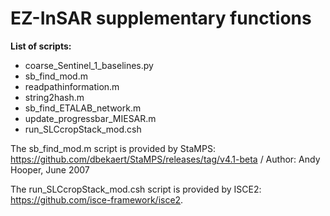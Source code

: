 # EZ-InSAR supplementary functions

**List of scripts:**
- coarse_Sentinel_1_baselines.py	
- sb_find_mod.m
- readpathinformation.m		
- string2hash.m
- sb_find_ETALAB_network.m	
- update_progressbar_MIESAR.m
- run_SLCcropStack_mod.csh

The sb_find_mod.m script is provided by StaMPS: https://github.com/dbekaert/StaMPS/releases/tag/v4.1-beta / Author: Andy Hooper, June 2007

The run_SLCcropStack_mod.csh script is provided by ISCE2: https://github.com/isce-framework/isce2. 
